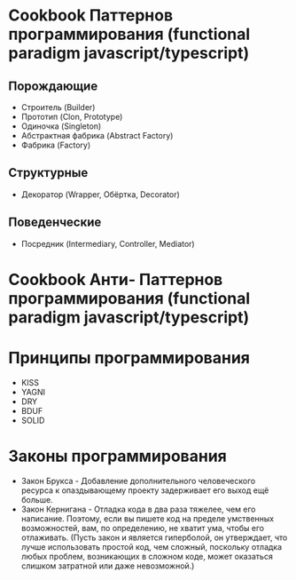 # Cookbook Паттернов программирования (functional paradigm javascript/typescript)

## Порождающие
- Строитель (Builder)
- Прототип (Clon, Prototype)
- Одиночка (Singleton)
- Абстрактная фабрика (Abstract Factory)
- Фабрика (Factory)
  

## Структурные
- Декоратор (Wrapper, Обёртка, Decorator)

## Поведенческие
- Посредник (Intermediary, Controller, Mediator)

# Cookbook Анти- Паттернов программирования (functional paradigm javascript/typescript)

# Принципы программирования
- KISS
- YAGNI
- DRY
- BDUF
- SOLID

# Законы программирования
- Закон Брукса - Добавление дополнительного человеческого ресурса к опаздывающему проекту задерживает его выход ещё больше.
- Закон Кернигана - Отладка кода в два раза тяжелее, чем его написание. Поэтому, если вы пишете код на пределе умственных возможностей, вам, по определению, не хватит ума, чтобы его отлаживать.
(Пусть закон и является гиперболой, он утверждает, что лучше использовать простой код, чем сложный, поскольку отладка любых проблем, возникающих в сложном коде, может оказаться слишком затратной или даже невозможной.)
